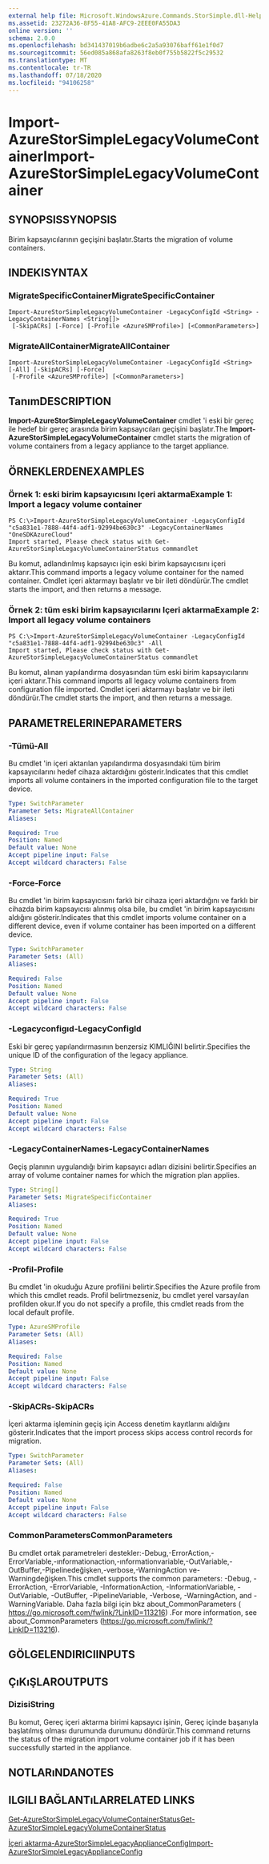 ```yaml
---
external help file: Microsoft.WindowsAzure.Commands.StorSimple.dll-Help.xml
ms.assetid: 23272A36-8F55-41A8-AFC9-2EEE0FA55DA3
online version: ''
schema: 2.0.0
ms.openlocfilehash: bd341437019b6adbe6c2a5a93076baff61e1f0d7
ms.sourcegitcommit: 56ed085a868afa8263f8eb0f755b5822f5c29532
ms.translationtype: MT
ms.contentlocale: tr-TR
ms.lasthandoff: 07/18/2020
ms.locfileid: "94106258"
---
```

# <span data-ttu-id="ac8ef-101">Import-AzureStorSimpleLegacyVolumeContainer</span><span class="sxs-lookup"><span data-stu-id="ac8ef-101">Import-AzureStorSimpleLegacyVolumeContainer</span></span>

## <span data-ttu-id="ac8ef-102">SYNOPSIS</span><span class="sxs-lookup"><span data-stu-id="ac8ef-102">SYNOPSIS</span></span>
<span data-ttu-id="ac8ef-103">Birim kapsayıcılarının geçişini başlatır.</span><span class="sxs-lookup"><span data-stu-id="ac8ef-103">Starts the migration of volume containers.</span></span>

## <span data-ttu-id="ac8ef-104">INDEKI</span><span class="sxs-lookup"><span data-stu-id="ac8ef-104">SYNTAX</span></span>

### <span data-ttu-id="ac8ef-105">MigrateSpecificContainer</span><span class="sxs-lookup"><span data-stu-id="ac8ef-105">MigrateSpecificContainer</span></span>
```
Import-AzureStorSimpleLegacyVolumeContainer -LegacyConfigId <String> -LegacyContainerNames <String[]>
 [-SkipACRs] [-Force] [-Profile <AzureSMProfile>] [<CommonParameters>]
```

### <span data-ttu-id="ac8ef-106">MigrateAllContainer</span><span class="sxs-lookup"><span data-stu-id="ac8ef-106">MigrateAllContainer</span></span>
```
Import-AzureStorSimpleLegacyVolumeContainer -LegacyConfigId <String> [-All] [-SkipACRs] [-Force]
 [-Profile <AzureSMProfile>] [<CommonParameters>]
```

## <span data-ttu-id="ac8ef-107">Tanım</span><span class="sxs-lookup"><span data-stu-id="ac8ef-107">DESCRIPTION</span></span>
<span data-ttu-id="ac8ef-108">**Import-AzureStorSimpleLegacyVolumeContainer** cmdlet 'i eski bir gereç ile hedef bir gereç arasında birim kapsayıcıları geçişini başlatır.</span><span class="sxs-lookup"><span data-stu-id="ac8ef-108">The **Import-AzureStorSimpleLegacyVolumeContainer** cmdlet starts the migration of volume containers from a legacy appliance to the target appliance.</span></span>

## <span data-ttu-id="ac8ef-109">ÖRNEKLERDEN</span><span class="sxs-lookup"><span data-stu-id="ac8ef-109">EXAMPLES</span></span>

### <span data-ttu-id="ac8ef-110">Örnek 1: eski birim kapsayıcısını Içeri aktarma</span><span class="sxs-lookup"><span data-stu-id="ac8ef-110">Example 1: Import a legacy volume container</span></span>
```
PS C:\>Import-AzureStorSimpleLegacyVolumeContainer -LegacyConfigId "c5a831e1-7888-44f4-adf1-92994be630c3" -LegacyContainerNames "OneSDKAzureCloud"
Import started, Please check status with Get-AzureStorSimpleLegacyVolumeContainerStatus commandlet
```

<span data-ttu-id="ac8ef-111">Bu komut, adlandırılmış kapsayıcı için eski birim kapsayıcısını içeri aktarır.</span><span class="sxs-lookup"><span data-stu-id="ac8ef-111">This command imports a legacy volume container for the named container.</span></span>
<span data-ttu-id="ac8ef-112">Cmdlet içeri aktarmayı başlatır ve bir ileti döndürür.</span><span class="sxs-lookup"><span data-stu-id="ac8ef-112">The cmdlet starts the import, and then returns a message.</span></span>

### <span data-ttu-id="ac8ef-113">Örnek 2: tüm eski birim kapsayıcılarını Içeri aktarma</span><span class="sxs-lookup"><span data-stu-id="ac8ef-113">Example 2: Import all legacy volume containers</span></span>
```
PS C:\>Import-AzureStorSimpleLegacyVolumeContainer -LegacyConfigId "c5a831e1-7888-44f4-adf1-92994be630c3" -All
Import started, Please check status with Get-AzureStorSimpleLegacyVolumeContainerStatus commandlet
```

<span data-ttu-id="ac8ef-114">Bu komut, alınan yapılandırma dosyasından tüm eski birim kapsayıcılarını içeri aktarır.</span><span class="sxs-lookup"><span data-stu-id="ac8ef-114">This command imports all legacy volume containers from configuration file imported.</span></span>
<span data-ttu-id="ac8ef-115">Cmdlet içeri aktarmayı başlatır ve bir ileti döndürür.</span><span class="sxs-lookup"><span data-stu-id="ac8ef-115">The cmdlet starts the import, and then returns a message.</span></span>

## <span data-ttu-id="ac8ef-116">PARAMETRELERINE</span><span class="sxs-lookup"><span data-stu-id="ac8ef-116">PARAMETERS</span></span>

### <span data-ttu-id="ac8ef-117">-Tümü</span><span class="sxs-lookup"><span data-stu-id="ac8ef-117">-All</span></span>
<span data-ttu-id="ac8ef-118">Bu cmdlet 'in içeri aktarılan yapılandırma dosyasındaki tüm birim kapsayıcılarını hedef cihaza aktardığını gösterir.</span><span class="sxs-lookup"><span data-stu-id="ac8ef-118">Indicates that this cmdlet imports all volume containers in the imported configuration file to the target device.</span></span>

```yaml
Type: SwitchParameter
Parameter Sets: MigrateAllContainer
Aliases: 

Required: True
Position: Named
Default value: None
Accept pipeline input: False
Accept wildcard characters: False
```

### <span data-ttu-id="ac8ef-119">-Force</span><span class="sxs-lookup"><span data-stu-id="ac8ef-119">-Force</span></span>
<span data-ttu-id="ac8ef-120">Bu cmdlet 'in birim kapsayıcısını farklı bir cihaza içeri aktardığını ve farklı bir cihazda birim kapsayıcısı alınmış olsa bile, bu cmdlet 'in birim kapsayıcısını aldığını gösterir.</span><span class="sxs-lookup"><span data-stu-id="ac8ef-120">Indicates that this cmdlet imports volume container on a different device, even if volume container has been imported on a different device.</span></span>

```yaml
Type: SwitchParameter
Parameter Sets: (All)
Aliases: 

Required: False
Position: Named
Default value: None
Accept pipeline input: False
Accept wildcard characters: False
```

### <span data-ttu-id="ac8ef-121">-Legacyconfigıd</span><span class="sxs-lookup"><span data-stu-id="ac8ef-121">-LegacyConfigId</span></span>
<span data-ttu-id="ac8ef-122">Eski bir gereç yapılandırmasının benzersiz KIMLIĞINI belirtir.</span><span class="sxs-lookup"><span data-stu-id="ac8ef-122">Specifies the unique ID of the configuration of the legacy appliance.</span></span>

```yaml
Type: String
Parameter Sets: (All)
Aliases: 

Required: True
Position: Named
Default value: None
Accept pipeline input: False
Accept wildcard characters: False
```

### <span data-ttu-id="ac8ef-123">-LegacyContainerNames</span><span class="sxs-lookup"><span data-stu-id="ac8ef-123">-LegacyContainerNames</span></span>
<span data-ttu-id="ac8ef-124">Geçiş planının uygulandığı birim kapsayıcı adları dizisini belirtir.</span><span class="sxs-lookup"><span data-stu-id="ac8ef-124">Specifies an array of volume container names for which the migration plan applies.</span></span>

```yaml
Type: String[]
Parameter Sets: MigrateSpecificContainer
Aliases: 

Required: True
Position: Named
Default value: None
Accept pipeline input: False
Accept wildcard characters: False
```

### <span data-ttu-id="ac8ef-125">-Profil</span><span class="sxs-lookup"><span data-stu-id="ac8ef-125">-Profile</span></span>
<span data-ttu-id="ac8ef-126">Bu cmdlet 'in okuduğu Azure profilini belirtir.</span><span class="sxs-lookup"><span data-stu-id="ac8ef-126">Specifies the Azure profile from which this cmdlet reads.</span></span>
<span data-ttu-id="ac8ef-127">Profil belirtmezseniz, bu cmdlet yerel varsayılan profilden okur.</span><span class="sxs-lookup"><span data-stu-id="ac8ef-127">If you do not specify a profile, this cmdlet reads from the local default profile.</span></span>

```yaml
Type: AzureSMProfile
Parameter Sets: (All)
Aliases: 

Required: False
Position: Named
Default value: None
Accept pipeline input: False
Accept wildcard characters: False
```

### <span data-ttu-id="ac8ef-128">-SkipACRs</span><span class="sxs-lookup"><span data-stu-id="ac8ef-128">-SkipACRs</span></span>
<span data-ttu-id="ac8ef-129">İçeri aktarma işleminin geçiş için Access denetim kayıtlarını aldığını gösterir.</span><span class="sxs-lookup"><span data-stu-id="ac8ef-129">Indicates that the import process skips access control records for migration.</span></span>

```yaml
Type: SwitchParameter
Parameter Sets: (All)
Aliases: 

Required: False
Position: Named
Default value: None
Accept pipeline input: False
Accept wildcard characters: False
```

### <span data-ttu-id="ac8ef-130">CommonParameters</span><span class="sxs-lookup"><span data-stu-id="ac8ef-130">CommonParameters</span></span>
<span data-ttu-id="ac8ef-131">Bu cmdlet ortak parametreleri destekler:-Debug,-ErrorAction,-ErrorVariable,-ınformationaction,-ınformationvariable,-OutVariable,-OutBuffer,-Pipelinedeğişken,-verbose,-WarningAction ve-Warningdeğişken.</span><span class="sxs-lookup"><span data-stu-id="ac8ef-131">This cmdlet supports the common parameters: -Debug, -ErrorAction, -ErrorVariable, -InformationAction, -InformationVariable, -OutVariable, -OutBuffer, -PipelineVariable, -Verbose, -WarningAction, and -WarningVariable.</span></span> <span data-ttu-id="ac8ef-132">Daha fazla bilgi için bkz about_CommonParameters ( https://go.microsoft.com/fwlink/?LinkID=113216) .</span><span class="sxs-lookup"><span data-stu-id="ac8ef-132">For more information, see about_CommonParameters (https://go.microsoft.com/fwlink/?LinkID=113216).</span></span>

## <span data-ttu-id="ac8ef-133">GÖLGELENDIRICI</span><span class="sxs-lookup"><span data-stu-id="ac8ef-133">INPUTS</span></span>

## <span data-ttu-id="ac8ef-134">ÇıKıŞLAR</span><span class="sxs-lookup"><span data-stu-id="ac8ef-134">OUTPUTS</span></span>

### <span data-ttu-id="ac8ef-135">Dizisi</span><span class="sxs-lookup"><span data-stu-id="ac8ef-135">String</span></span>
<span data-ttu-id="ac8ef-136">Bu komut, Gereç içeri aktarma birimi kapsayıcı işinin, Gereç içinde başarıyla başlatılmış olması durumunda durumunu döndürür.</span><span class="sxs-lookup"><span data-stu-id="ac8ef-136">This command returns the status of the migration import volume container job if it has been successfully started in the appliance.</span></span>

## <span data-ttu-id="ac8ef-137">NOTLARıNDA</span><span class="sxs-lookup"><span data-stu-id="ac8ef-137">NOTES</span></span>

## <span data-ttu-id="ac8ef-138">ILGILI BAĞLANTıLAR</span><span class="sxs-lookup"><span data-stu-id="ac8ef-138">RELATED LINKS</span></span>

[<span data-ttu-id="ac8ef-139">Get-AzureStorSimpleLegacyVolumeContainerStatus</span><span class="sxs-lookup"><span data-stu-id="ac8ef-139">Get-AzureStorSimpleLegacyVolumeContainerStatus</span></span>](./Get-AzureStorSimpleLegacyVolumeContainerStatus.md)

[<span data-ttu-id="ac8ef-140">İçeri aktarma-AzureStorSimpleLegacyApplianceConfig</span><span class="sxs-lookup"><span data-stu-id="ac8ef-140">Import-AzureStorSimpleLegacyApplianceConfig</span></span>](./Import-AzureStorSimpleLegacyApplianceConfig.md)


